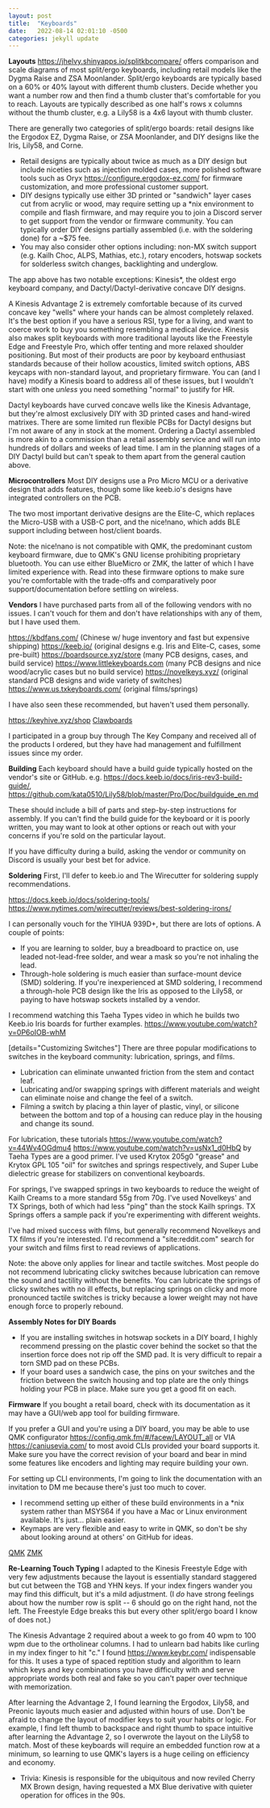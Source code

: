 ```yaml
---
layout: post
title:  "Keyboards"
date:   2022-08-14 02:01:10 -0500
categories: jekyll update
---
```


**Layouts**
https://jhelvy.shinyapps.io/splitkbcompare/ offers comparison and scale diagrams of most split/ergo keyboards, including retail models like the Dygma Raise and ZSA Moonlander. Split/ergo keyboards are typically based on a 60% or 40% layout with different thumb clusters. Decide whether you want a number row and then find a thumb cluster that's comfortable for you to reach. Layouts are typically described as one half's rows x columns without the thumb cluster, e.g. a Lily58 is a 4x6 layout with thumb cluster.

There are generally two categories of split/ergo boards: retail designs like the Ergodox EZ, Dygma Raise, or ZSA Moonlander, and DIY designs like the Iris, Lily58, and Corne. 
- Retail designs are typically about twice as much as a DIY design but include niceties such as injection molded cases, more polished software tools such as Oryx https://configure.ergodox-ez.com/ for firmware customization, and more professional customer support. 
- DIY designs typically use either 3D printed or "sandwich" layer cases cut from acrylic or wood, may require setting up a *nix environment to compile and flash firmware, and may require you to join a Discord server to get support from the vendor or firmware community. You can typically order DIY designs partially assembled (i.e. with the soldering done) for a ~$75 fee.
- You may also consider other options including: non-MX switch support (e.g. Kailh Choc, ALPS, Mathias, etc.), rotary encoders, hotswap sockets for solderless switch changes, backlighting and underglow.

The app above has two notable exceptions: Kinesis*, the oldest ergo keyboard company, and Dactyl/Dactyl-derivative concave DIY designs. 

A Kinesis Advantage 2 is extremely comfortable because of its curved concave key "wells" where your hands can be almost completely relaxed. It's the best option if you have a serious RSI, type for a living, and want to coerce work to buy you something resembling a medical device. Kinesis also makes split keyboards with more traditional layouts like the Freestyle Edge and Freestyle Pro, which offer tenting and more relaxed shoulder positioning. But most of their products are poor by keyboard enthusiast standards because of their hollow acoustics, limited switch options, ABS keycaps with non-standard layout, and proprietary firmware. You can (and I have) modify a Kinesis board to address all of these issues, but I wouldn't start with one *unless* you need something "normal" to justify for HR.

Dactyl keyboards have curved concave wells like the Kinesis Advantage, but they're almost exclusively DIY with 3D printed cases and hand-wired matrixes. There are some limited run flexible PCBs for Dactyl designs but I'm not aware of any in stock at the moment. Ordering a Dactyl assembled is more akin to a commission than a retail assembly service and will run into hundreds of dollars and weeks of lead time. I am in the planning stages of a DIY Dactyl build but can't speak to them apart from the general caution above.

**Microcontrollers**
Most DIY designs use a Pro Micro MCU or a derivative design that adds features, though some like keeb.io's designs have integrated controllers on the PCB. 

The two most important derivative designs are the Elite-C, which replaces the Micro-USB with a USB-C port, and the nice!nano, which adds BLE support including between host/client boards.

Note: the nice!nano is not compatible with QMK, the predominant custom keyboard firmware, due to QMK's GNU license prohibiting proprietary bluetooth. You can use either BlueMicro or ZMK, the latter of which I have limited experience with. Read into these firmware options to make sure you're comfortable with the trade-offs and comparatively poor support/documentation before settling on wireless.

**Vendors**
I have purchased parts from all of the following vendors with no issues. I can't vouch for them and don't have relationships with any of them, but I have used them.

https://kbdfans.com/ (Chinese w/ huge inventory and fast but expensive shipping)
https://keeb.io/ (original designs e.g. Iris and Elite-C, cases, some pre-built)
https://boardsource.xyz/store (many PCB designs, cases, and build service)
https://www.littlekeyboards.com (many PCB designs and nice wood/acrylic cases but no build service)
https://novelkeys.xyz/ (original standard PCB designs and wide variety of switches)
https://www.us.txkeyboards.com/ (original films/springs)

I have also seen these recommended, but haven't used them personally.

https://keyhive.xyz/shop
[Clawboards](https://www.clawboards.xyz/shop)

I participated in a group buy through The Key Company and received all of the products I ordered, but they have had management and fulfillment issues since my order.

**Building**
Each keyboard should have a build guide typically hosted on the vendor's site or GitHub. e.g. https://docs.keeb.io/docs/iris-rev3-build-guide/, https://github.com/kata0510/Lily58/blob/master/Pro/Doc/buildguide_en.md

These should include a bill of parts and step-by-step instructions for assembly. If you can't find the build guide for the keyboard or it is poorly written, you may want to look at other options or reach out with your concerns if you're sold on the particular layout.

If you have difficulty during a build, asking the vendor or community on Discord is usually your best bet for advice.

**Soldering**
First, I'll defer to keeb.io and The Wirecutter for soldering supply recommendations.

https://docs.keeb.io/docs/soldering-tools/
https://www.nytimes.com/wirecutter/reviews/best-soldering-irons/

I can personally vouch for the YIHUA 939D+, but there are lots of options. A couple of points:

- If you are learning to solder, buy a breadboard to practice on, use leaded not-lead-free solder, and wear a mask so you're not inhaling the lead. 
- Through-hole soldering is much easier than surface-mount device (SMD) soldering. If you're inexperienced at SMD soldering, I recommend a through-hole PCB design like the Iris as opposed to the Lily58, or paying to have hotswap sockets installed by a vendor.

I recommend watching this Taeha Types video in which he builds two Keeb.io Iris boards for further examples. https://www.youtube.com/watch?v=0P6oIOB-whM

[details="Customizing Switches"]
There are three popular modifications to switches in the keyboard community: lubrication, springs, and films. 
- Lubrication can eliminate unwanted friction from the stem and contact leaf. 
- Lubricating and/or swapping springs with different materials and weight can eliminate noise and change the feel of a switch. 
- Filming a switch by placing a thin layer of plastic, vinyl, or silicone between the bottom and top of a housing can reduce play in the housing and change its sound.

For lubrication, these tutorials https://www.youtube.com/watch?v=44Wv4OGdmu4 https://www.youtube.com/watch?v=usNx1_d0HbQ by Taeha Types are a good primer. I've used Krytox 205g0 "grease" and Krytox GPL 105 "oil" for switches and springs respectively, and Super Lube dielectric grease for stabilizers on conventional keyboards. 

For springs, I've swapped springs in two keyboards to reduce the weight of Kailh Creams to a more standard 55g from 70g. I've used Novelkeys' and TX Springs, both of which had less "ping" than the stock Kailh springs. TX Springs offers a sample pack if you're experimenting with different weights.

I've had mixed success with films, but generally recommend Novelkeys and TX films if you're interested. I'd recommend a "site:reddit.com" search for your switch and films first to read reviews of applications.

Note: the above only applies for linear and tactile switches. Most people do not recommend lubricating clicky switches because lubrication can remove the sound and tactility without the benefits. You can lubricate the springs of clicky switches with no ill effects, but replacing springs on clicky and more pronounced tactile switches is tricky because a lower weight may not have enough force to properly rebound.

**Assembly Notes for DIY Boards**
- If you are installing switches in hotswap sockets in a DIY board, I highly recommend pressing on the plastic cover behind the socket so that the insertion force does not rip off the SMD pad. It is very difficult to repair a torn SMD pad on these PCBs.
- If your board uses a sandwich case, the pins on your switches and the friction between the switch housing and top plate are the only things holding your PCB in place. Make sure you get a good fit on each.

**Firmware**
If you bought a retail board, check with its documentation as it may have a GUI/web app tool for building firmware.

If you prefer a GUI and you're using a DIY board, you may be able to use QMK configurator https://config.qmk.fm/#/facew/LAYOUT_all or VIA https://caniusevia.com/ to most avoid CLIs provided your board supports it. Make sure you have the correct revision of your board and bear in mind some features like encoders and lighting may require building your own.

For setting up CLI environments, I'm going to link the documentation with an invitation to DM me because there's just too much to cover.
- I recommend setting up either of these build environments in a \*nix system rather than MSYS64 if you have a Mac or Linux environment available. It's just... plain easier.
- Keymaps are very flexible and easy to write in QMK, so don't be shy about looking around at others' on GitHub for ideas.

[QMK](https://beta.docs.qmk.fm/tutorial/newbs_getting_started)
[ZMK](https://zmkfirmware.dev/docs/)

**Re-Learning Touch Typing**
I adapted to the Kinesis Freestyle Edge with very few adjustments because the layout is essentially standard staggered but cut between the TGB and YHN keys. If your index fingers wander you may find this difficult, but it's a mild adjustment. (I *do* have strong feelings about how the number row is split -- 6 should go on the right hand, not the left. The Freestyle Edge breaks this but every other split/ergo board I know of does not.)

The Kinesis Advantage 2 required about a week to go from 40 wpm to 100 wpm due to the ortholinear columns. I had to unlearn bad habits like curling in my index finger to hit "c." I found https://www.keybr.com/ indispensable for this. It uses a type of spaced reptition study and algorithm to learn which keys and key combinations you have difficulty with and serve appropriate words both real and fake so you can't paper over technique with memorization.

After learning the Advantage 2, I found learning the Ergodox, Lily58, and Preonic layouts much easier and adjusted within hours of use. Don't be afraid to change the layout of modifier keys to suit your habits or logic. For example, I find left thumb to backspace and right thumb to space intuitive after learning the Advantage 2, so I overwrote the layout on the Lily58 to match. Most of these keyboards will require an embedded function row at a minimum, so learning to use QMK's layers is a huge ceiling on efficiency and economy.

* Trivia: Kinesis is responsible for the ubiquitous and now reviled Cherry MX Brown design, having requested a MX Blue derivative with quieter operation for offices in the 90s.